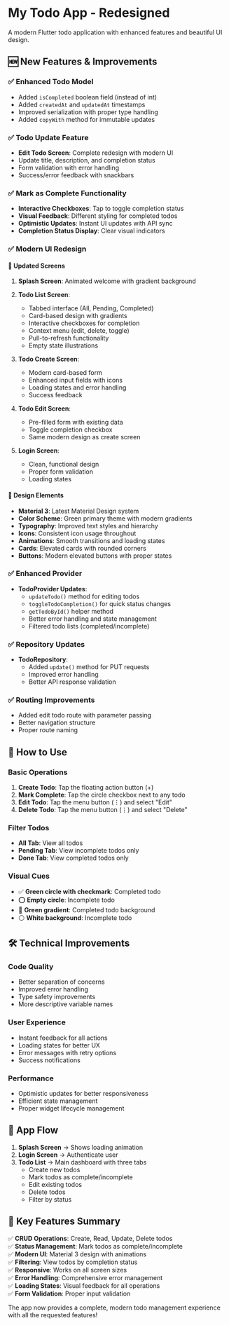 # My Todo App - Redesigned

A modern Flutter todo application with enhanced features and beautiful UI design.

## 🆕 New Features & Improvements

### ✅ Enhanced Todo Model
- Added `isCompleted` boolean field (instead of int)
- Added `createdAt` and `updatedAt` timestamps
- Improved serialization with proper type handling
- Added `copyWith` method for immutable updates

### ✅ Todo Update Feature
- **Edit Todo Screen**: Complete redesign with modern UI
- Update title, description, and completion status
- Form validation with error handling
- Success/error feedback with snackbars

### ✅ Mark as Complete Functionality
- **Interactive Checkboxes**: Tap to toggle completion status
- **Visual Feedback**: Different styling for completed todos
- **Optimistic Updates**: Instant UI updates with API sync
- **Completion Status Display**: Clear visual indicators

### ✅ Modern UI Redesign

#### 🎨 Updated Screens
1. **Splash Screen**: Animated welcome with gradient background
2. **Todo List Screen**: 
   - Tabbed interface (All, Pending, Completed)
   - Card-based design with gradients
   - Interactive checkboxes for completion
   - Context menu (edit, delete, toggle)
   - Pull-to-refresh functionality
   - Empty state illustrations

3. **Todo Create Screen**:
   - Modern card-based form
   - Enhanced input fields with icons
   - Loading states and error handling
   - Success feedback

4. **Todo Edit Screen**:
   - Pre-filled form with existing data
   - Toggle completion checkbox
   - Same modern design as create screen

5. **Login Screen**:
   - Clean, functional design
   - Proper form validation
   - Loading states

#### 🎨 Design Elements
- **Material 3**: Latest Material Design system
- **Color Scheme**: Green primary theme with modern gradients
- **Typography**: Improved text styles and hierarchy
- **Icons**: Consistent icon usage throughout
- **Animations**: Smooth transitions and loading states
- **Cards**: Elevated cards with rounded corners
- **Buttons**: Modern elevated buttons with proper states

### ✅ Enhanced Provider
- **TodoProvider Updates**:
  - `updateTodo()` method for editing todos
  - `toggleTodoCompletion()` for quick status changes
  - `getTodoById()` helper method
  - Better error handling and state management
  - Filtered todo lists (completed/incomplete)

### ✅ Repository Updates
- **TodoRepository**:
  - Added `update()` method for PUT requests
  - Improved error handling
  - Better API response validation

### ✅ Routing Improvements
- Added edit todo route with parameter passing
- Better navigation structure
- Proper route naming

## 🚀 How to Use

### Basic Operations
1. **Create Todo**: Tap the floating action button (+) 
2. **Mark Complete**: Tap the circle checkbox next to any todo
3. **Edit Todo**: Tap the menu button (⋮) and select "Edit"
4. **Delete Todo**: Tap the menu button (⋮) and select "Delete"

### Filter Todos
- **All Tab**: View all todos
- **Pending Tab**: View incomplete todos only  
- **Done Tab**: View completed todos only

### Visual Cues
- ✅ **Green circle with checkmark**: Completed todo
- ⭕ **Empty circle**: Incomplete todo
- 🎨 **Green gradient**: Completed todo background
- ⚪ **White background**: Incomplete todo

## 🛠️ Technical Improvements

### Code Quality
- Better separation of concerns
- Improved error handling
- Type safety improvements
- More descriptive variable names

### User Experience
- Instant feedback for all actions
- Loading states for better UX
- Error messages with retry options
- Success notifications

### Performance
- Optimistic updates for better responsiveness
- Efficient state management
- Proper widget lifecycle management

## 📱 App Flow

1. **Splash Screen** → Shows loading animation
2. **Login Screen** → Authenticate user
3. **Todo List** → Main dashboard with three tabs
   - Create new todos
   - Mark todos as complete/incomplete
   - Edit existing todos
   - Delete todos
   - Filter by status

## 🎯 Key Features Summary

✅ **CRUD Operations**: Create, Read, Update, Delete todos  
✅ **Status Management**: Mark todos as complete/incomplete  
✅ **Modern UI**: Material 3 design with animations  
✅ **Filtering**: View todos by completion status  
✅ **Responsive**: Works on all screen sizes  
✅ **Error Handling**: Comprehensive error management  
✅ **Loading States**: Visual feedback for all operations  
✅ **Form Validation**: Proper input validation  

The app now provides a complete, modern todo management experience with all the requested features!